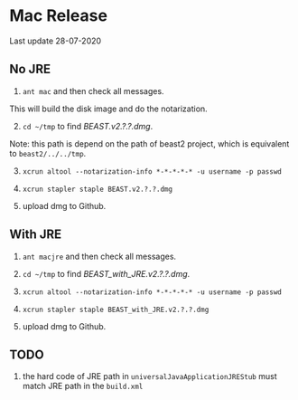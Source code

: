 # Mac Release

Last update 28-07-2020


## No JRE

1. `ant mac` and then check all messages.

This will build the disk image and do the notarization.

2. `cd ~/tmp` to find _BEAST.v2.?.?.dmg_. 

Note: this path is depend on the path of beast2 project, which is equivalent to `beast2/../../tmp`. 

3. `xcrun altool --notarization-info *-*-*-*-* -u username -p passwd`

4. `xcrun stapler staple BEAST.v2.?.?.dmg`

5. upload dmg to Github.


## With JRE

1. `ant macjre` and then check all messages.

2. `cd ~/tmp` to find _BEAST\_with\_JRE.v2.?.?.dmg_.  

3. `xcrun altool --notarization-info *-*-*-*-* -u username -p passwd`

4. `xcrun stapler staple BEAST_with_JRE.v2.?.?.dmg`

5. upload dmg to Github.


## TODO

1. the hard code of JRE path in `universalJavaApplicationJREStub` must match JRE path in the `build.xml`


